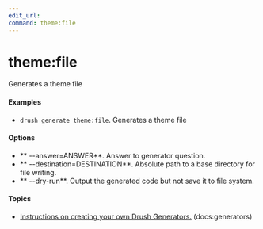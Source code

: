 ```yaml
---
edit_url: 
command: theme:file
---
```

# theme:file

Generates a theme file

#### Examples

- <code>drush generate theme:file</code>. Generates a theme file

#### Options

- ** --answer=ANSWER**. Answer to generator question.
- ** --destination=DESTINATION**. Absolute path to a base directory for file writing.
- ** --dry-run**. Output the generated code but not save it to file system.

#### Topics

- [Instructions on creating your own Drush Generators.](../../vendor/drush/drush/docs/generators.md) (docs:generators)

